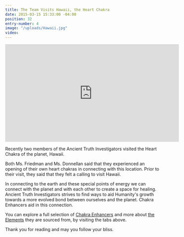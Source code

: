 ```yaml
---
title: The Team Visits Hawaii, the Heart Chakra
date: 2015-03-15 15:33:00 -04:00
position: 32
entry-number: 4
image: "/uploads/Hawaii.jpg"
video: 
---
```


<iframe width="560" height="315" src="https://www.youtube.com/embed/_vVu3m0BKc0" frameborder="0" allowfullscreen></iframe>

Recently two members of the Ancient Truth Investigators visited the Heart Chakra of the planet, Hawaii.

Both Ms. Friedman and Ms. Donnellan said that they experienced an opening of their own heart chakras in connecting with this location. Prior to their visit, they said that they felt a calling to visit Hawaii.

In connecting to the earth and these special points of energy we can connect with the planet and with each other to create a space for healing. Ancient Truth Investigators strives to find ways to aid Humanity's growth towards a more evolved bond between ourselves and the planet. Chakra Enhancers aid in this connection.

You can explore a full selection of [Chakra Enhancers](http://www.ancienttruthinvestigators.com/products/) and more about [the Elements](http://www.ancienttruthinvestigators.com/the-elements/) they are sourced from, by visiting the tabs above.

Thank you for reading and may you follow your bliss.

